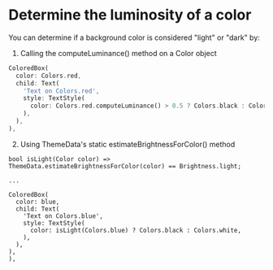# Determine the luminosity of a color
You can determine if a background color is considered "light" or "dark" by:

1. Calling the computeLuminance() method on a Color object
```dart
ColoredBox(
  color: Colors.red,
  child: Text(
    'Text on Colors.red',
    style: TextStyle(
      color: Colors.red.computeLuminance() > 0.5 ? Colors.black : Colors.white,
    ),
  ),
),
```

2. Using ThemeData's static estimateBrightnessForColor() method
```
bool isLight(Color color) => ThemeData.estimateBrightnessForColor(color) == Brightness.light;

...

ColoredBox(
  color: blue,
  child: Text(
    'Text on Colors.blue',
    style: TextStyle(
      color: isLight(Colors.blue) ? Colors.black : Colors.white,
    ),
  ),
),
),
```